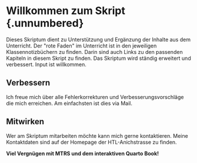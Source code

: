 # Willkommen zum Skript {.unnumbered}

Dieses Skriptum dient zu Unterstützung und Ergänzung der Inhalte aus dem Unterricht. Der "rote Faden" im Unterricht ist in den jeweiligen Klassennotizbüchern zu finden. Darin sind auch Links zu den passenden Kapiteln in diesem Skript zu finden.
Das Skriptum wird ständig erweitert und verbessert. Input ist willkommen.

## Verbessern
Ich freue mich über alle Fehlerkorrekturen und Verbesserungsvorschläge die mich erreichen. Am einfachsten ist dies via Mail.
  
## Mitwirken
Wer am Skriptum mitarbeiten möchte kann mich gerne kontaktieren. Meine Kontaktdaten sind auf der Homepage der HTL-Anichstrasse zu finden.
  
 <strong>Viel Vergnügen mit MTRS und dem interaktiven Quarto Book! </strong>

